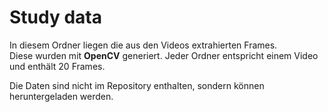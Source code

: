 # Study data

In diesem Ordner liegen die aus den Videos extrahierten Frames.  
Diese wurden mit **OpenCV** generiert. Jeder Ordner entspricht einem Video und enthält 20 Frames.

Die Daten sind nicht im Repository enthalten, sondern können heruntergeladen werden.
